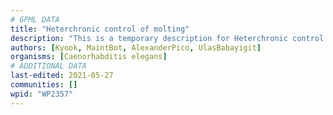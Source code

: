 ```yaml
---
# GPML DATA
title: "Heterchronic control of molting"
description: "This is a temporary description for Heterchronic control of molting"
authors: [Kyook, MaintBot, AlexanderPico, UlasBabayigit]
organisms: [Caenorhabditis elegans]
# ADDITIONAL DATA
last-edited: 2021-05-27
communities: []
wpid: "WP2357"
---
```


